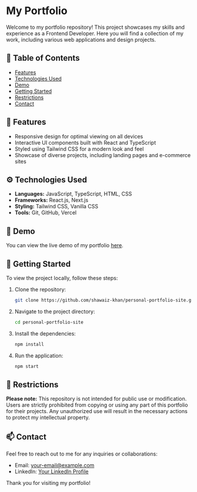 # My Portfolio

Welcome to my portfolio repository! This project showcases my skills and experience as a Frontend Developer. Here you will find a collection of my work, including various web applications and design projects.

## 📖 Table of Contents
- [Features](#-features)
- [Technologies Used](#-technologies-used)
- [Demo](#-demo)
- [Getting Started](#-getting-started)
- [Restrictions](#-restrictions)
- [Contact](#-contact)

## 🌟 Features
- Responsive design for optimal viewing on all devices
- Interactive UI components built with React and TypeScript
- Styled using Tailwind CSS for a modern look and feel
- Showcase of diverse projects, including landing pages and e-commerce sites

## ⚙️ Technologies Used
- **Languages:** JavaScript, TypeScript, HTML, CSS
- **Frameworks:** React.js, Next.js
- **Styling:** Tailwind CSS, Vanilla CSS
- **Tools:** Git, GitHub, Vercel

## 🎥 Demo
You can view the live demo of my portfolio [here](https://your-portfolio-link.com).

## 🚀 Getting Started
To view the project locally, follow these steps:

1. Clone the repository:
   ```bash
   git clone https://github.com/shawaiz-khan/personal-portfolio-site.git
   ```
2. Navigate to the project directory:
   ```bash
   cd personal-portfolio-site
   ```
3. Install the dependencies:
   ```bash
   npm install
   ```
4. Run the application:
   ```bash
   npm start
   ```

## 🚫 Restrictions
**Please note:** This repository is not intended for public use or modification. Users are strictly prohibited from copying or using any part of this portfolio for their projects. Any unauthorized use will result in the necessary actions to protect my intellectual property.

## 📫 Contact
Feel free to reach out to me for any inquiries or collaborations:
- Email: your-email@example.com
- LinkedIn: [Your LinkedIn Profile](https://linkedin.com/in/yourprofile)

Thank you for visiting my portfolio!